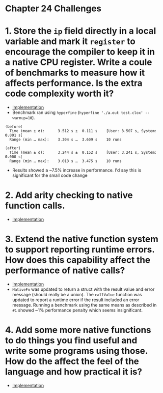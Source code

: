 Chapter 24 Challenges
=====================

# 1. Store the `ip` field directly in a local variable and mark it `register` to encourage the compiler to keep it in a native CPU register. Write a coule of benchmarks to measure how it affects performance. Is the extra code complexity worth it?

* [Implementation](./ip-register-variable/)
* Benchmark ran using `hyperfine` (`hyperfine './a.out test.clox' --warmup=10`).
```
(before)
  Time (mean ± σ):      3.512 s ±  0.111 s    [User: 3.507 s, System: 0.001 s]
  Range (min … max):    3.304 s …  3.609 s    10 runs

(after)
  Time (mean ± σ):      3.244 s ±  0.152 s    [User: 3.241 s, System: 0.000 s]
  Range (min … max):    3.013 s …  3.475 s    10 runs
```
* Results showed a ~7.5% increase in performance. I'd say this is significant for the small code change

# 2. Add arity checking to native function calls.

* [Implementation](./native-function-arity/)

# 3. Extend the native function system to support reporting runtime errors. How does this capability affect the performance of native calls?

* [Implementation](./native-function-runtime-error/)
* `NativeFn` was updated to return a struct with the result value and error message (should really be a union). The `callValue` function was updated to report a runtime error if the result included an error message. Running a benchmark using the same means as described in `#1` showed ~1% performance penalty which seems insignificant.

# 4. Add some more native functions to do things you find useful and write some programs using those. How do the affect the feel of the language and how practical it is?

* [Implementation](./additional-native-functions/)
